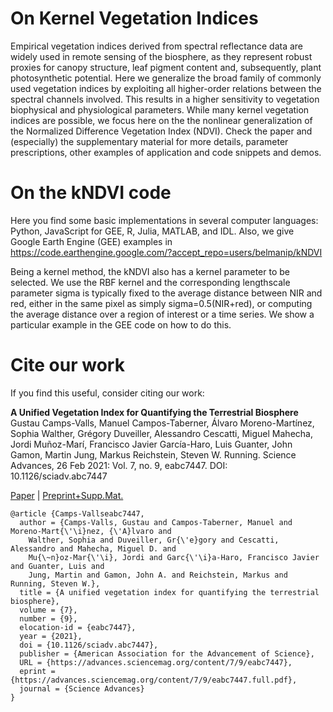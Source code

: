
# On Kernel Vegetation Indices

Empirical vegetation indices derived from spectral reflectance data are widely used in remote sensing of the biosphere, as they represent robust proxies for canopy structure, leaf pigment content and, subsequently, plant photosynthetic potential. Here we generalize the broad family of commonly used vegetation indices by exploiting all  higher-order relations between the spectral channels involved. This results in a higher sensitivity to vegetation biophysical and physiological parameters. While many kernel vegetation indices are possible, we focus here on the the nonlinear generalization of the Normalized Difference Vegetation Index (NDVI). Check the paper and (especially) the supplementary material for more details, parameter prescriptions, other examples of application and code snippets and demos. 

# On the kNDVI code

Here you find some basic implementations in several computer languages: Python, JavaScript for GEE, R, Julia, MATLAB, and IDL. Also, we give Google Earth Engine (GEE) examples in https://code.earthengine.google.com/?accept_repo=users/belmanip/kNDVI

Being a kernel method, the kNDVI also has a kernel parameter to be selected. We use the RBF kernel and the corresponding lengthscale parameter sigma is typically fixed to the average distance between NIR and red, either in the same pixel as simply sigma=0.5(NIR+red), or computing the average distance over a region of interest or a time series. We show a particular example in the GEE code on how to do this. 

# Cite our work

If you find this useful, consider citing our work:

<b>A Unified Vegetation Index for Quantifying the Terrestrial Biosphere</b>
Gustau Camps-Valls, Manuel Campos-Taberner, Álvaro Moreno-Martı́nez, Sophia Walther, Grégory Duveiller, Alessandro Cescatti, Miguel Mahecha, Jordi Muñoz-Marı́, Francisco Javier García-Haro, Luis Guanter, John Gamon, Martin Jung, Markus Reichstein, Steven W. Running. Science Advances, 26 Feb 2021: Vol. 7, no. 9, eabc7447. DOI: 10.1126/sciadv.abc7447

<a href="https://advances.sciencemag.org/content/7/9/eabc7447">Paper</a> | <a href="https://zenodo.org/record/4574349">Preprint+Supp.Mat. </a>

```
@article {Camps-Vallseabc7447,
  author = {Camps-Valls, Gustau and Campos-Taberner, Manuel and Moreno-Mart{\'\i}nez, {\'A}lvaro and
    Walther, Sophia and Duveiller, Gr{\'e}gory and Cescatti, Alessandro and Mahecha, Miguel D. and
    Mu{\~n}oz-Mar{\'\i}, Jordi and Garc{\'\i}a-Haro, Francisco Javier and Guanter, Luis and
    Jung, Martin and Gamon, John A. and Reichstein, Markus and Running, Steven W.},
  title = {A unified vegetation index for quantifying the terrestrial biosphere},
  volume = {7},
  number = {9},
  elocation-id = {eabc7447},
  year = {2021},
  doi = {10.1126/sciadv.abc7447},
  publisher = {American Association for the Advancement of Science},
  URL = {https://advances.sciencemag.org/content/7/9/eabc7447},
  eprint = {https://advances.sciencemag.org/content/7/9/eabc7447.full.pdf},
  journal = {Science Advances}
}
```
